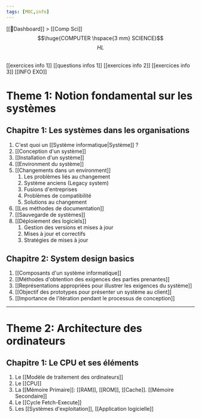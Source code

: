 ```yaml
---
tags: [MOC,info]
---
```

[[📝Dashboard]] > [[Comp Sci]]
<br/>
$$\huge{COMPUTER \hspace{3 mm} SCIENCE}$$
$$
HL
$$

<br>
[[exercices info 1]]
[[questions infos 1]]
[[exercices info 2]]
[[exercices info 3]]
[[INFO EXO]]

# Theme 1: Notion fondamental sur les systèmes
## Chapitre 1: Les systèmes dans les organisations
1. C'est quoi un [[Système informatique|Système]] ?
2. [[Conception d'un système]]
3. [[Installation d'un système]]
4. [[Environment du système]]
5. [[Changements dans un environment]]
	1. Les problèmes liés au changement
	2. Système anciens (Legacy system)
	3. Fusions d'entreprises
	4. Problèmes de compatibilité
	5. Solutions au changement
6. [[Les méthodes de documentation]]
7. [[Sauvegarde de systèmes]]
8. [[Déploiement des logiciels]]
	1. Gestion des versions et mises à jour
	2. Mises à jour et correctifs
	3. Stratégies de mises à jour


## Chapitre 2: System design basics
1. [[Composants d'un système informatique]]
2. [[Méthodes  d'obtention des  exigences des parties prenantes]]
3. [[Représentations appropriées pour illustrer les exigences du système]]
4. [[Objectif des prototypes pour présenter un système au client]]
5. [[Importance de l'itération pendant le processus de conception]]
---
# Theme 2: Architecture des ordinateurs
## Chapitre 1: Le CPU et ses éléments
1. Le [[Modèle de traitement des ordinateurs]]
2. Le [[CPU]]
3. La [[Mémoire Primaire]]: [[RAM]], [[ROM]], [[Cache]]. [[Mémoire Secondaire]]
4. Le [[Cycle Fetch-Execute]]
5. Les [[Systèmes d'exploitation]], [[Application logicielle]]
